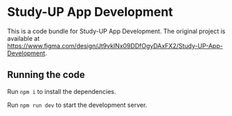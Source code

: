 
  # Study-UP App Development

  This is a code bundle for Study-UP App Development. The original project is available at https://www.figma.com/design/Jt9vkINx09DDfOgyDAxFX2/Study-UP-App-Development.

  ## Running the code

  Run `npm i` to install the dependencies.

  Run `npm run dev` to start the development server.
  